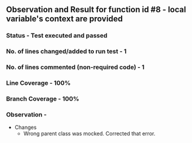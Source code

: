 ## Observation and Result for function id #8 - local variable's context are provided

### Status - Test executed and passed

### No. of lines changed/added to run test - 1

### No. of lines commented (non-required code) - 1

### Line Coverage - 100%

### Branch Coverage - 100%

### Observation -
- Changes 
  - Wrong parent class was mocked. Corrected that error.